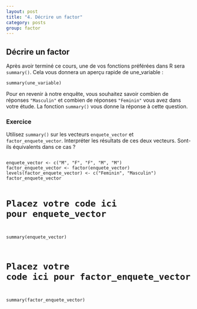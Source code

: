 ```yaml
---
layout: post
title: "4. Décrire un factor"
category: posts
group: factor
---
```



<script async src="https://www.googletagmanager.com/gtag/js?id=UA-15159522-6"></script>
<script>
  window.dataLayer = window.dataLayer || [];
  function gtag(){dataLayer.push(arguments);}
  gtag('js', new Date());

  gtag('config', 'UA-15159522-6');
</script>

<h2>Décrire un factor</h2>

Après avoir terminé ce cours, une de vos fonctions préférées dans R sera <code>summary()</code>. Cela vous donnera un aperçu rapide de une_variable :

<pre><code>summary(une_variable)
</code></pre>

Pour en revenir à notre enquête, vous souhaitez savoir combien de réponses <code>"Masculin"</code> et combien de réponses <code>"Feminin"</code> vous avez dans votre étude. La fonction <code>summary()</code> vous donne la réponse à cette question.

<h3>Exercice</h3>

Utilisez <code>summary()</code> sur les vecteurs <code>enquete_vector</code> et <code>factor_enquete_vector</code>. Interpréter les résultats de ces deux vecteurs. Sont-ils équivalents dans ce cas ?

<html>
<head>
<meta http-equiv="Content-Type" content="text/html; charset=utf-8" />
<style>
.dcl__index-module__console--2YAI1, .dcl__index-module__editor--m_p4P {font-size: 15px !important; }
.lm_header .lm_tab .lm_title {font-size: 15px !important;}
.dcl__Button-module__extra-small--2toEt, .dcl__Button-module__small--1VJc5 {font-size: 15px;}
</style>
</head>
        <body>
        	<script type="text/javascript" src="//cdn.datacamp.com/dcl-react.js.gz"></script>
			<div data-datacamp-exercise data-lang="r">
        	<code data-type="sample-code">
enquete_vector <- c("M", "F", "F", "M", "M")
factor_enquete_vector <- factor(enquete_vector)
levels(factor_enquete_vector) <- c("Feminin", "Masculin")
factor_enquete_vector

# Placez votre code ici pour enquete_vector
summary(enquete_vector)

# Placez votre code ici pour factor_enquete_vector
summary(factor_enquete_vector)

</code>
</div>
</body>
</html>
